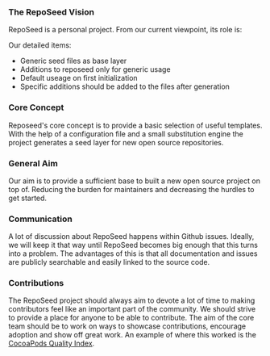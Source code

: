 ### The RepoSeed Vision

RepoSeed is a personal project. From our current viewpoint, its role is:



Our detailed items:
* Generic seed files as base layer
* Additions to reposeed only for generic usage
* Default useage on first initialization
* Specific additions should be added to the files after generation


### Core Concept

Reposeed&#39;s core concept is to provide a basic selection of useful templates. With the help of a configuration file and a small substitution engine the project generates a seed layer for new open source repositories.

### General Aim
Our aim is to provide a sufficient base to built a new open source project on top of. Reducing the burden for maintainers and decreasing the hurdles to get started.

### Communication
A lot of discussion about RepoSeed happens within Github issues. Ideally, we will keep it that way until RepoSeed becomes big enough that this turns into a problem. The advantages of this is that all documentation and issues are publicly searchable and easily linked to the source code.

### Contributions
The RepoSeed project should always aim to devote a lot of time to making contributors feel like an important part of the community. We should strive to provide a place for anyone to be able to contribute. The aim of the core team should be to work on ways to showcase contributions, encourage adoption and show off great work. An example of where this worked is the [CocoaPods Quality Index](http://blog.cocoapods.org/CocoaPods.org-Two-point-Five/).
